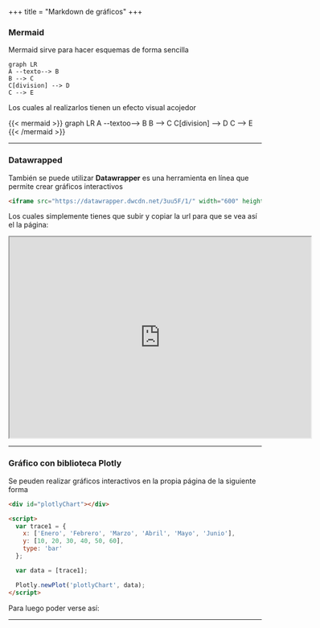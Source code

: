 +++
title = "Markdown de gráficos"
+++

### Mermaid

Mermaid sirve para hacer esquemas de forma sencilla


```mermaid
graph LR
A --texto--> B
B --> C
C[division] --> D
C --> E
```

Los cuales al realizarlos tienen un efecto visual acojedor

{{< mermaid >}}
graph LR
A --textoo--> B
B --> C
C[division] --> D
C --> E
{{< /mermaid >}}

---

### Datawrapped

También se puede utilizar **Datawrapper** es una herramienta en línea que permite crear gráficos interactivos

```markdown
<iframe src="https://datawrapper.dwcdn.net/3uu5F/1/" width="600" height="400"></iframe>
```

Los cuales simplemente tienes que subir y copiar la url para que se vea así el la página:

<iframe src="https://datawrapper.dwcdn.net/3uu5F/1/" width="600" height="400"></iframe>

--- 

### Gráfico con biblioteca Plotly

Se peuden realizar gráficos interactivos en la propia página de la siguiente forma

```markdown
<div id="plotlyChart"></div>

<script>
  var trace1 = {
    x: ['Enero', 'Febrero', 'Marzo', 'Abril', 'Mayo', 'Junio'],
    y: [10, 20, 30, 40, 50, 60],
    type: 'bar'
  };

  var data = [trace1];

  Plotly.newPlot('plotlyChart', data);
</script>
```

Para luego poder verse así:

<div id="plotlyChart"></div>

<script>
  var trace1 = {
    x: ['Enero', 'Febrero', 'Marzo', 'Abril', 'Mayo', 'Junio'],
    y: [10, 20, 30, 40, 50, 60],
    type: 'bar'
  };

  var data = [trace1];

  Plotly.newPlot('plotlyChart', data);
</script>

---